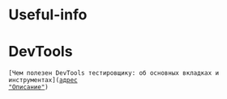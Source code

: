 # Useful-info

# DevTools

<code>[Чем полезен DevTools тестировщику: об основных вкладках и инструментах]([адрес "Описание"](https://habr.com/ru/articles/768830/))
</code>

